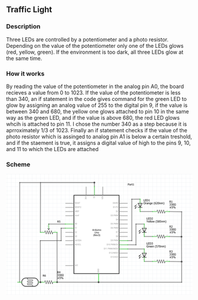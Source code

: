 ## Traffic Light

### Description
Three LEDs are controlled by a potentiometer and a photo resistor. Depending on the value of the potentiometer only one of the LEDs glows
(red, yellow, green). If the environment is too dark, all three LEDs glow at the same time.

### How it works
By reading the value of the potentiometer in the analog pin A0, the board recieves a value from 0 to 1023. If the value of the potentiometer is less than 340, an if statement in the code gives command for the green LED to glow by assigning an analog value of 255 to the digital pin 9, if the value is between 340 and 680, the yellow one glows attached to pin 10 in the same way as the green LED, and if the value is above 680, the red LED glows whcih is attached to pin 11. I chose the number 340 as a step because it is aprroximately 1/3 of 1023.
Finally an if statement checks if the value of the photo resistor which is assinged to analog pin A1 is below a certain treshold, and if the staement is true, it assigns a digital value of high to the pins 9, 10, and 11 to which the LEDs are attached

### Scheme
![](scheme.png)
